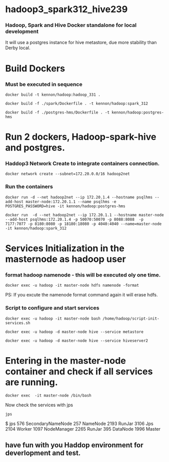 # hadoop3_spark312_hive239

### Hadoop, Spark and Hive Docker standalone for local development

It will use a postgres instance for hive metastore, due more stability than Derby local.

# Build Dockers

### Must be executed in sequence

`docker build -t kennon/hadoop:hadoop_331 .`

`docker build -f ./spark/Dockerfile . -t kennon/hadoop:spark_312`

`docker build -f ./postgres-hms/Dockerfile . -t kennon/hadoop:postgres-hms`

# Run 2 dockers, Hadoop-spark-hive and postgres.

### Haddop3 Network Create to integrate containers connection.

`docker network create --subnet=172.20.0.0/16 hadoop2net`

### Run the containers

`docker run -d --net hadoop2net --ip 172.20.1.4 --hostname psqlhms --add-host master-node:172.20.1.1 --name psqlhms -e POSTGRES_PASSWORD=hive -it kennon/hadoop:postgres-hms`


`docker run  -d --net hadoop2net --ip 172.20.1.1 --hostname master-node --add-host psqlhms:172.20.1.4 -p 50070:50070 -p 8088:8088  -p 7177:7077 -p 8180:8080 -p 18180:18080 -p 4040:4040 --name=master-node  -it kennon/hadoop:spark_312`


# Services Initialization in the masternode as hadoop user

### format hadoop namenode - this will be executed oly one time.

`docker exec -u hadoop -it master-node hdfs namenode -format`

PS: If you excute the namenode format command again it will erase hdfs.

### Script to configure and start services

`docker exec -u hadoop -it master-node bash /home/hadoop/script-init-services.sh`

`docker exec -u hadoop -d master-node hive --service metastore`

`docker exec -u hadoop -d master-node hive --service hiveserver2`

# Entering in the master-node container and check if all services are running.

`docker exec  -it master-node /bin/bash`

Now check the services with jps

`jps`

$ jps
576 SecondaryNameNode
257 NameNode
2193 RunJar
3106 Jps
2104 Worker
1097 NodeManager
2265 RunJar
395 DataNode
1996 Master

## have fun with you Haddop environment for deverlopment and test.